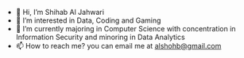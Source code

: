 - 👋 Hi, I’m Shihab Al Jahwari
- 👀 I’m interested in Data, Coding and Gaming
- 🌱 I’m currently majoring in Computer Science with concentration in Information Security and minoring in Data Analytics
- 📫 How to reach me? you can email me at alshohb@gmail.com 
<!---
alshohb/alshohb is a ✨ special ✨ repository because its `README.md` (this file) appears on your GitHub profile.
You can click the Preview link to take a look at your changes.
--->
